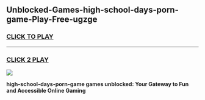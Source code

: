 
## Unblocked-Games-high-school-days-porn-game-Play-Free-ugzge
<h3>
<a href="https://premium76.site?title=high-school-days-porn-game&ref=17A">CLICK TO PLAY</a></h3>
<hr>

<h3>
<a href="https://premium76.site?title=high-school-days-porn-game&ref=17A">CLICK 2 PLAY</a>
  
</h3>

<a href="https://premium76.site?title=high-school-days-porn-game&ref=17A"><img src="https://clearcache.store/games.png"></a>


**high-school-days-porn-game games unblocked: Your Gateway to Fun and Accessible Online Gaming**
